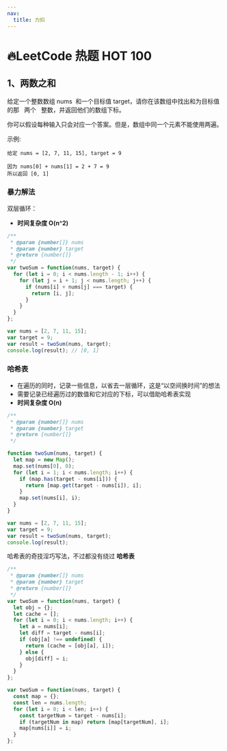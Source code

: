 ```yaml
---
nav:
  title: 力扣
---
```


# 🔥LeetCode 热题 HOT 100

## 1、两数之和

给定一个整数数组 nums  和一个目标值 target，请你在该数组中找出和为目标值的那   两个   整数，并返回他们的数组下标。

你可以假设每种输入只会对应一个答案。但是，数组中同一个元素不能使用两遍。

示例:

```
给定 nums = [2, 7, 11, 15], target = 9

因为 nums[0] + nums[1] = 2 + 7 = 9
所以返回 [0, 1]
```

### 暴力解法

双层循环：

- **时间复杂度 O(n^2)**

```js
/**
 * @param {number[]} nums
 * @param {number} target
 * @return {number[]}
 */
var twoSum = function(nums, target) {
  for (let i = 0; i < nums.length - 1; i++) {
    for (let j = i + 1; j < nums.length; j++) {
      if (nums[i] + nums[j] === target) {
        return [i, j];
      }
    }
  }
};

var nums = [2, 7, 11, 15];
var target = 9;
var result = twoSum(nums, target);
console.log(result); // [0, 1]
```

### 哈希表

- 在遍历的同时，记录一些信息，以省去一层循环，这是“以空间换时间”的想法
- 需要记录已经遍历过的数值和它对应的下标，可以借助哈希表实现
- **时间复杂度 O(n)**

```js
/**
 * @param {number[]} nums
 * @param {number} target
 * @return {number[]}
 */

function twoSum(nums, target) {
  let map = new Map();
  map.set(nums[0], 0);
  for (let i = 1; i < nums.length; i++) {
    if (map.has(target - nums[i])) {
      return [map.get(target - nums[i]), i];
    }
    map.set(nums[i], i);
  }
}

var nums = [2, 7, 11, 15];
var target = 9;
var result = twoSum(nums, target);
console.log(result);
```

哈希表的奇技淫巧写法，不过都没有绕过 **哈希表** 

```js
/**
 * @param {number[]} nums
 * @param {number} target
 * @return {number[]}
 */
var twoSum = function(nums, target) {
  let obj = {};
  let cache = [];
  for (let i = 0; i < nums.length; i++) {
    let a = nums[i];
    let diff = target - nums[i];
    if (obj[a] !== undefined) {
      return (cache = [obj[a], i]);
    } else {
      obj[diff] = i;
    }
  }
};

var twoSum = function(nums, target) {
  const map = {};
  const len = nums.length;
  for (let i = 0; i < len; i++) {
    const targetNum = target - nums[i];
    if (targetNum in map) return [map[targetNum], i];
    map[nums[i]] = i;
  }
};
```
